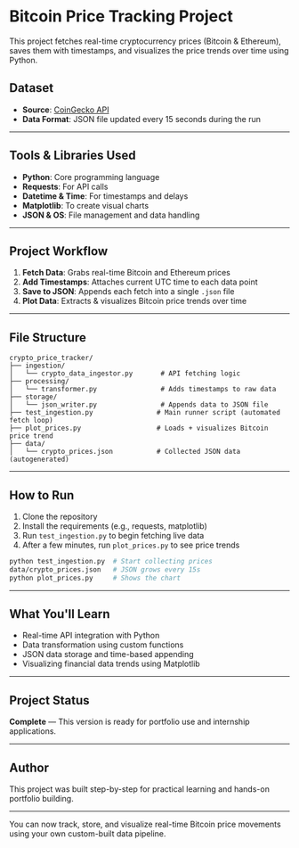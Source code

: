 # Bitcoin Price Tracking Project

This project fetches real-time cryptocurrency prices (Bitcoin & Ethereum), saves them with timestamps, and visualizes the price trends over time using Python.

## Dataset
- **Source**: [CoinGecko API](https://www.coingecko.com/en/api)
- **Data Format**: JSON file updated every 15 seconds during the run

---

## Tools & Libraries Used
- **Python**: Core programming language
- **Requests**: For API calls
- **Datetime & Time**: For timestamps and delays
- **Matplotlib**: To create visual charts
- **JSON & OS**: File management and data handling

---

## Project Workflow
1. **Fetch Data**: Grabs real-time Bitcoin and Ethereum prices
2. **Add Timestamps**: Attaches current UTC time to each data point
3. **Save to JSON**: Appends each fetch into a single `.json` file
4. **Plot Data**: Extracts & visualizes Bitcoin price trends over time

---

## File Structure
```
crypto_price_tracker/
├── ingestion/
│   └── crypto_data_ingestor.py       # API fetching logic
├── processing/
│   └── transformer.py                # Adds timestamps to raw data
├── storage/
│   └── json_writer.py                # Appends data to JSON file
├── test_ingestion.py                # Main runner script (automated fetch loop)
├── plot_prices.py                   # Loads + visualizes Bitcoin price trend
├── data/
│   └── crypto_prices.json           # Collected JSON data (autogenerated)
```

---

## How to Run
1. Clone the repository
2. Install the requirements (e.g., requests, matplotlib)
3. Run `test_ingestion.py` to begin fetching live data
4. After a few minutes, run `plot_prices.py` to see price trends

```bash
python test_ingestion.py  # Start collecting prices
data/crypto_prices.json   # JSON grows every 15s
python plot_prices.py     # Shows the chart
```

---

## What You'll Learn
- Real-time API integration with Python
- Data transformation using custom functions
- JSON data storage and time-based appending
- Visualizing financial data trends using Matplotlib

---

## Project Status
**Complete** — This version is ready for portfolio use and internship applications.

---

## Author
This project was built step-by-step for practical learning and hands-on portfolio building.

---

You can now track, store, and visualize real-time Bitcoin price movements using your own custom-built data pipeline.

